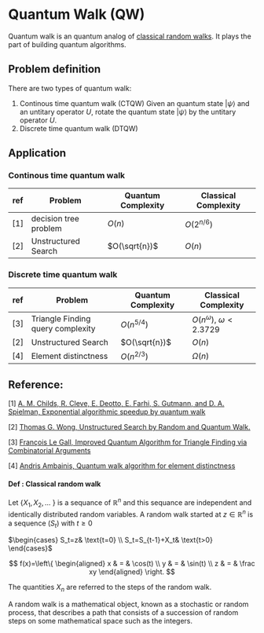# Quantum Walk (QW)

Quantum walk is an quantum analog of [classical random walks](#classicalrandomwalk). It plays the part of building quantum algorithms.


## Problem definition

There are two types of quantum walk:
1. Continous time quantum walk (CTQW)
Given an quantum state $|\psi\rangle$ and an untitary operator $U$, rotate the quantum state $|\psi\rangle$ by the untitary operator $U$.
2. Discrete time quantum walk (DTQW)





## Application
### Continous time quantum walk

| ref | Problem   |  Quantum Complexity | Classical Complexity|
| --- | ---- |  ------ |------ |
| [1] | decision tree problem  |  $O(n)$ |$O(2^{n/6})$ |
| [2] |   Unstructured Search |  $O(\sqrt{n})$ |$O(n)$ |



### Discrete time quantum walk



| ref | Problem   |  Quantum Complexity |Classical Complexity|
| --- | ---- |  ------ |------ |
| [3] | Triangle Finding query complexity  |  $O(n^{5/4})$ |$O(n^\omega)$, $\omega<2.3729$|
| [2] | Unstructured Search |  $O(\sqrt{n})$ |$O(n)$ |
| [4] | Element distinctness | $O(n^{2/3})$ |$\Omega(n)$ |


    
    
## Reference:
[1] [A. M. Childs, R. Cleve, E. Deotto, E. Farhi, S. Gutmann, and D. A. Spielman, Exponential algorithmic speedup by quantum walk](https://arxiv.org/abs/quant-ph/0209131)

[2] [Thomas G. Wong, Unstructured Search by Random and Quantum Walk.](https://arxiv.org/abs/2011.14533)

[3] [François Le Gall, Improved Quantum Algorithm for Triangle Finding via Combinatorial Arguments](https://arxiv.org/abs/1407.0085)

[4] [Andris Ambainis, Quantum walk algorithm for element distinctness](https://arxiv.org/abs/quant-ph/0311001)



#### <a id="classicalrandomwalk" />Def : Classical random walk

Let {$X_1,X_2,...$ } is a sequance of $\mathbb{R}^{n}$ and this sequance are independent and identically distributed random variables. A random walk started at $z\in\mathbb{R}^{n}$ is a sequence ($S_t$) with $t\geq0$ 

$\begin{cases} S_t=z& \text{t=0} \\ S_t=S_{t-1}+X_t& \text{t>0} \end{cases}$



$$ f(x)=\left\{ \begin{aligned} x & = & \cos(t) \\ y & = & \sin(t) \\ z & = & \frac xy \end{aligned} \right. $$ 

The quantities $X_n$ are  referred to the steps of the random walk.

A random walk is a mathematical object, known as a stochastic or random process, that describes a path that consists of a succession of random steps on some mathematical space such as the integers.

